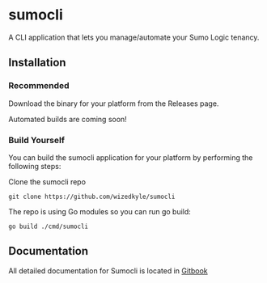 # sumocli
A CLI application that lets you manage/automate your Sumo Logic tenancy. 

## Installation

### Recommended
Download the binary for your platform from the Releases page. 

Automated builds are coming soon!

### Build Yourself
You can build the sumocli application for your platform by performing the following steps:

Clone the sumocli repo

`git clone https://github.com/wizedkyle/sumocli`

The repo is using Go modules so you can run go build:

`go build ./cmd/sumocli`

## Documentation

All detailed documentation for Sumocli is located in [Gitbook](https://sumocli.gitbook.io)


